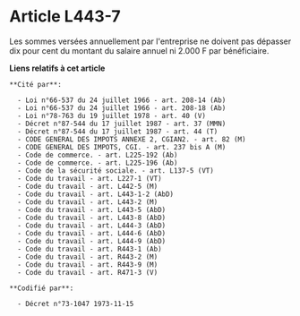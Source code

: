 # Article L443-7

Les sommes versées annuellement par l'entreprise ne doivent pas dépasser dix pour cent du montant du salaire annuel ni 2.000
F par bénéficiaire.

**Liens relatifs à cet article**

	**Cité par**:

	  - Loi n°66-537 du 24 juillet 1966 - art. 208-14 (Ab)
	  - Loi n°66-537 du 24 juillet 1966 - art. 208-18 (Ab)
	  - Loi n°78-763 du 19 juillet 1978 - art. 40 (V)
	  - Décret n°87-544 du 17 juillet 1987 - art. 37 (MMN)
	  - Décret n°87-544 du 17 juillet 1987 - art. 44 (T)
	  - CODE GENERAL DES IMPOTS ANNEXE 2, CGIAN2. - art. 82 (M)
	  - CODE GENERAL DES IMPOTS, CGI. - art. 237 bis A (M)
	  - Code de commerce. - art. L225-192 (Ab)
	  - Code de commerce. - art. L225-196 (Ab)
	  - Code de la sécurité sociale. - art. L137-5 (VT)
	  - Code du travail - art. L227-1 (VT)
	  - Code du travail - art. L442-5 (M)
	  - Code du travail - art. L443-1-2 (AbD)
	  - Code du travail - art. L443-2 (M)
	  - Code du travail - art. L443-5 (AbD)
	  - Code du travail - art. L443-8 (AbD)
	  - Code du travail - art. L444-3 (AbD)
	  - Code du travail - art. L444-6 (AbD)
	  - Code du travail - art. L444-9 (AbD)
	  - Code du travail - art. R443-1 (Ab)
	  - Code du travail - art. R443-2 (M)
	  - Code du travail - art. R443-9 (M)
	  - Code du travail - art. R471-3 (V)

	**Codifié par**:

	  - Décret n°73-1047 1973-11-15
